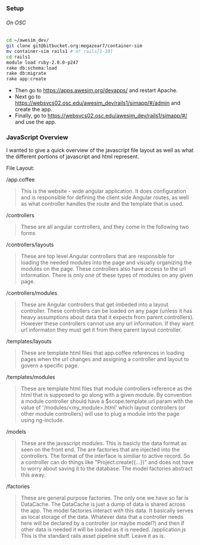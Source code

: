 ### Setup ###

###### On OSC ######
```bash
cd ~/awesim_dev/
git clone git@bitbucket.org:megazear7/container-sim
mv container-sim rails1 # or rails[1-10]
cd rails1
module load ruby-2.0.0-p247
rake db:schema:load
rake db:migrate
rake app:create
```
* Then  go to https://apps.awesim.org/devapps/ and restart Apache.
* Next go to https://websvcs02.osc.edu/awesim_dev/rails1/simapp/#/admin and create the app.
* Finally, go to https://websvcs02.osc.edu/awesim_dev/rails1/simapp/#/ and use the app.

### JavaScript Overview ###

I wanted to give a quick overview of the javascript file layout as well as what the different portions of javascript and html represent.

File Layout:

/app.coffee
> This is the website - wide angular application. It does configuration and is responsible for defining the client side Angular routes, as well as what controller handles the route and the template that is used.

/controllers
> These are all angular controllers, and they come in the following two forms

/controllers/layouts
> These are top level Angular controllers that are responsible for loading the needed modules into the page and visually organizing the modules on the page. These controllers also have access to the url information. There is only one of these types of modules on any given page.

/controllers/modules
> These are Angular controllers that get imbeded into a layout controller. These controllers can be loaded on any page (unless it has heavy assumptions about data that it expects from parent controllers). However these controllers cannot use any url information. If they want url informaton they must get it from there parent layout controller.

/templates/layouts
> These are template html files that app.coffee references in loading pages when the url changes and assigning a controller and layout to govern a specific page.

/templates/modules
> These are template html files that module controllers reference as the html that is supposed to go along with a given module. By convention a module controller should have a $scope.template.url param with the value of '/modules/<my_module>.html' which layout controllers (or other module controllers) will use to plug a module into the page using ng-include.

/models
> These are the javascript modules. This is basicly the data format as seen on the front end. The are factories that are injected into the controllers. The format of the interface is similiar to active record. So a controller can do things like "Project.create({...})" and does not have to worry about saving it to the database. The model factories abstract this away.

/factories
> These are general purpose factories. The only one we have so far is DataCache. The DataCache is just a dump of data is shared across the app. The model factories interact with this data. It basically serves as local storage of the data. Whatever data that a controller needs here will be declared by a controller (or maybe model?) and then if other data is needed it will be loaded as it is needed.
/application.js
> This is the standard rails asset pipeline stuff. Leave it as is.